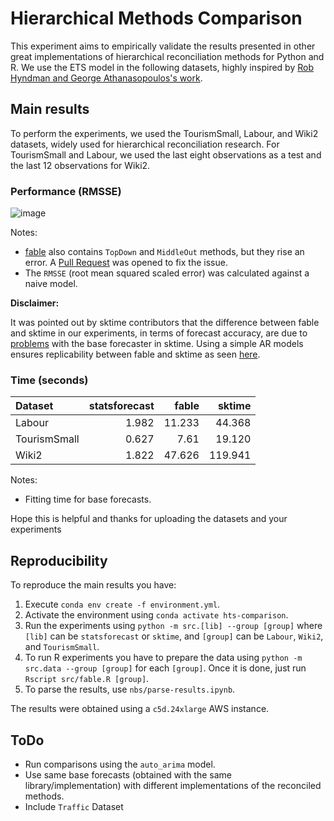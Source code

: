 # Hierarchical Methods Comparison

This experiment aims to empirically validate the results presented in other great implementations of hierarchical reconciliation methods for Python and R. We use the ETS model in the following datasets, highly inspired by [Rob Hyndman and George Athanasopoulos's work](https://otexts.com/fpp3/hierarchical.html). 

## Main results

To perform the experiments, we used the TourismSmall, Labour, and Wiki2 datasets, widely used for hierarchical reconciliation research. For TourismSmall and Labour, we used the last eight observations as a test and the last 12 observations for Wiki2.

### Performance (RMSSE)

![image](./results.png)

Notes:
- [fable](https://github.com/tidyverts/fable) also contains `TopDown` and `MiddleOut` methods, but they rise an error. A [Pull Request](https://github.com/tidyverts/fabletools/pull/362) was opened to fix the issue.
- The `RMSSE` (root mean squared scaled error) was calculated against a naive model.


**Disclaimer:**

It was pointed out by sktime contributors that the difference between fable and sktime in our experiments, in terms of forecast accuracy, are due to [problems](https://github.com/sktime/sktime/issues/3162) with the base forecaster in sktime. Using a simple AR models ensures replicability between fable and sktime as seen [here](https://github.com/ciaran-g/hierarchical-fc-comparison). 


### Time (seconds)

| Dataset      |   statsforecast |   fable |   sktime |
|:-------------|----------------:|--------:|---------:|
| Labour       |           1.982 |  11.233 |   44.368  |
| TourismSmall |           0.627 |   7.61  |   19.120 |
| Wiki2        |           1.822 |  47.626 |  119.941 |

Notes:
- Fitting time for base forecasts.

Hope this is helpful and thanks for uploading the datasets and your experiments

## Reproducibility

To reproduce the main results you have:

1. Execute `conda env create -f environment.yml`. 
2. Activate the environment using `conda activate hts-comparison`.
3. Run the experiments using `python -m src.[lib] --group [group]` where `[lib]` can be `statsforecast` or `sktime`, and `[group]` can be `Labour`, `Wiki2`, and `TourismSmall`.
4. To run R experiments you have to prepare the data using `python -m src.data --group [group]` for each `[group]`. Once it is done, just run `Rscript src/fable.R [group]`.
5. To parse the results, use `nbs/parse-results.ipynb`.

The results were obtained using a `c5d.24xlarge` AWS instance.

## ToDo

- Run comparisons using the `auto_arima` model.
- Use same base forecasts (obtained with the same library/implementation) with different implementations of the reconciled methods.
- Include `Traffic` Dataset

